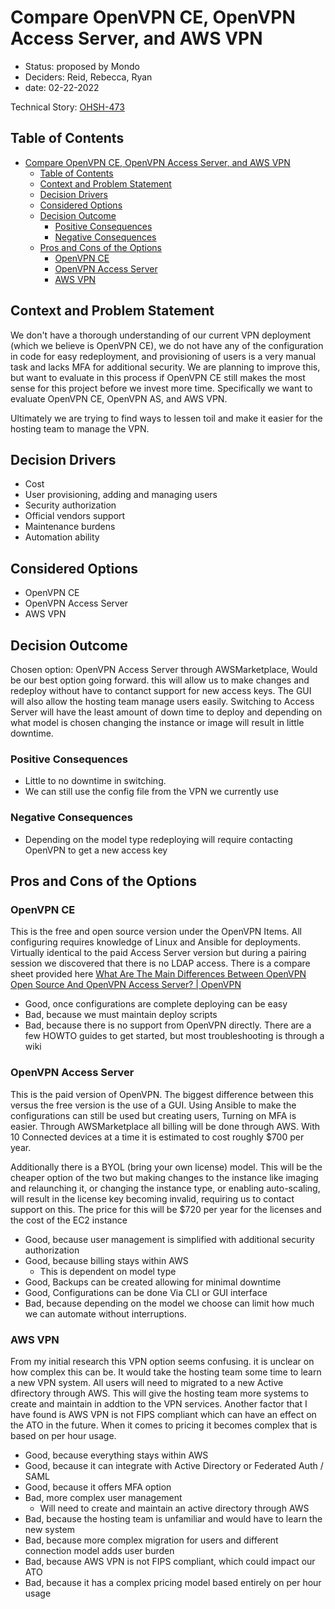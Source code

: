 # Compare OpenVPN CE, OpenVPN Access Server, and AWS VPN

<!-- Source: https://raw.githubusercontent.com/adr/madr/main/template/adr-template.md -->

- Status: proposed by Mondo
- Deciders: Reid, Rebecca, Ryan
- date: 02-22-2022

Technical Story: [OHSH-473](https://ocio-jira.acf.hhs.gov/browse/OHSH-473)

## Table of Contents

<!-- mdformat-toc start --slug=github --no-anchors --maxlevel=6 --minlevel=1 -->

- [Compare OpenVPN CE, OpenVPN Access Server, and AWS VPN](#compare-openvpn-ce-openvpn-access-server-and-aws-vpn)
  - [Table of Contents](#table-of-contents)
  - [Context and Problem Statement](#context-and-problem-statement)
  - [Decision Drivers](#decision-drivers)
  - [Considered Options](#considered-options)
  - [Decision Outcome](#decision-outcome)
    - [Positive Consequences](#positive-consequences)
    - [Negative Consequences](#negative-consequences)
  - [Pros and Cons of the Options](#pros-and-cons-of-the-options)
    - [OpenVPN CE](#openvpn-ce)
    - [OpenVPN Access Server](#openvpn-access-server)
    - [AWS VPN](#aws-vpn)

<!-- mdformat-toc end -->

## Context and Problem Statement

We don't have a thorough understanding of our current VPN deployment (which we believe is OpenVPN CE), we do not have any of the configuration in code for easy redeployment, and provisioning of users is a very manual task and lacks MFA for additional security. We are planning to improve this, but want to evaluate in this process if OpenVPN CE still makes the most sense for this project before we invest more time. Specifically we want to evaluate OpenVPN CE, OpenVPN AS, and AWS VPN.

Ultimately we are trying to find ways to lessen toil and make it easier for the hosting team to manage the VPN.

## Decision Drivers

- Cost
- User provisioning, adding and managing users
- Security authorization
- Official vendors support
- Maintenance burdens
- Automation ability

## Considered Options

- OpenVPN CE
- OpenVPN Access Server
- AWS VPN

## Decision Outcome

Chosen option: OpenVPN Access Server through AWSMarketplace, Would be our best option going forward. this will allow us to make changes and redeploy without have to contanct support for new access keys. The GUI will also allow the hosting team manage users easily. Switching to Access Server will have the least amount of down time to deploy and depending on what model is chosen changing the instance or image will result in little downtime.

### Positive Consequences

- Little to no downtime in switching.
- We can still use the config file from the VPN we currently use

### Negative Consequences

- Depending on the model type redeploying will require contacting OpenVPN to get a new access key

## Pros and Cons of the Options

### OpenVPN CE

This is the free and open source version under the OpenVPN Items. All configuring requires knowledge of Linux and Ansible for deployments. Virtually identical to the paid Access Server version but during a pairing session we discovered that there is no LDAP access. There is a compare sheet provided here [What Are The Main Differences Between OpenVPN Open Source And OpenVPN Access Server? | OpenVPN](https://openvpn.net/faq/what-are-the-main-differences-between-openvpn-open-source-and-openvpn-access-server/)

- Good, once configurations are complete deploying can be easy
- Bad, because we must maintain deploy scripts
- Bad, because there is no support from OpenVPN directly. There are a few HOWTO guides to get started, but most troubleshooting is through a wiki

### OpenVPN Access Server

This is the paid version of OpenVPN. The biggest difference between this versus the free version is the use of a GUI. Using Ansible to make the configurations can still be used but creating users, Turning on MFA is easier. Through AWSMarketplace all billing will be done through AWS. With 10 Connected devices at a time it is estimated to cost roughly $700 per year.

Additionally there is a BYOL (bring your own license) model. This will be the cheaper option of the two but making changes to the instance like imaging and relaunching it, or changing the instance type, or enabling auto-scaling, will result in the license key becoming invalid, requiring us to contact support on this. The price for this will be $720 per year for the licenses and the cost of the EC2 instance

- Good, because user management is simplified with additional security authorization
- Good, because billing stays within AWS
  - This is dependent on model type
- Good, Backups can be created allowing for minimal downtime
- Good, Configurations can be done Via CLI or GUI interface
- Bad, because depending on the model we choose can limit how much we can automate without interruptions.

### AWS VPN

From my initial research this VPN option seems confusing. it is unclear on how complex this can be. It would take the hosting team some time to learn a new VPN system. All users will need to migrated to a new Active dfirectory through AWS. This will give the hosting team more systems to create and maintain in addtion to the VPN services. Another factor that I have found is AWS VPN is not FIPS compliant which can have an effect on the ATO in the future. When it comes to pricing it becomes complex that is based on per hour usage.

- Good, because everything stays within AWS
- Good, because it can integrate with Active Directory or Federated Auth / SAML
- Good, because it offers MFA option
- Bad, more complex user management
  - Will need to create and maintain an active directory through AWS
- Bad, because the hosting team is unfamiliar and would have to learn the new system
- Bad, because more complex migration for users and different connection model adds user burden
- Bad, because AWS VPN is not FIPS compliant, which could impact our ATO
- Bad, because it has a complex pricing model based entirely on per hour usage
